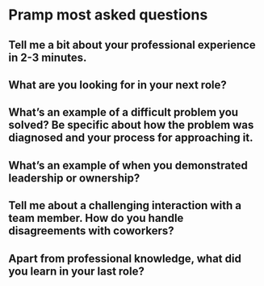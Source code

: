 # Pramp most asked questions

## Tell me a bit about your professional experience in 2-3 minutes.

## What are you looking for in your next role?

## What’s an example of a difficult problem you solved? Be specific about how the problem was diagnosed and your process for approaching it.

## What’s an example of when you demonstrated leadership or ownership?

## Tell me about a challenging interaction with a team member. How do you handle disagreements with coworkers?

## Apart from professional knowledge, what did you learn in your last role?